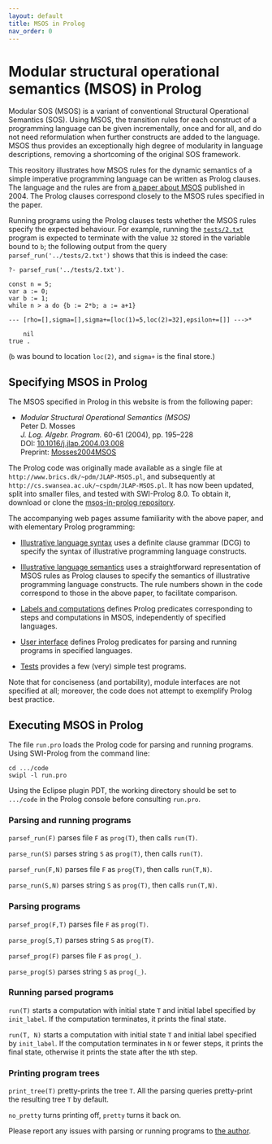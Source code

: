 ```yaml
---
layout: default
title: MSOS in Prolog
nav_order: 0
---
```


# Modular structural operational semantics (MSOS) in Prolog

Modular SOS (MSOS) is a variant of conventional Structural Operational Semantics
(SOS). Using MSOS, the transition rules for each construct of a programming
language can be given incrementally, once and for all, and do not need
reformulation when further constructs are added to the language.
MSOS thus provides an exceptionally high degree of modularity in language
descriptions, removing a shortcoming of the original SOS framework.

This reository illustrates how MSOS rules for the dynamic semantics of a
simple imperative programming language can be written as Prolog clauses. The
language and the rules are from [a paper about MSOS] published in 2004.
The Prolog clauses correspond closely to the MSOS rules specified in the paper.

Running programs using the Prolog clauses tests whether the MSOS rules specify
the expected behaviour. For example, running the [`tests/2.txt`] program is
expected to terminate with the value `32` stored in the variable bound to `b`;
the following output from the query `parsef_run('../tests/2.txt')` shows that
this is indeed the case:
```
?- parsef_run('../tests/2.txt').

const n = 5;
var a := 0;
var b := 1;
while n > a do {b := 2*b; a := a+1}

--- [rho=[],sigma=[],sigma+=[loc(1)=5,loc(2)=32],epsilon+=[]] --->*

    nil
true .
```
(`b` was bound to location `loc(2)`, and `sigma+` is the final store.)

## Specifying MSOS in Prolog

The MSOS specified in Prolog in this website is from the following paper:

- *Modular Structural Operational Semantics (MSOS)*  
  Peter D. Mosses  
  *J. Log. Algebr. Program.* 60-61 (2004), pp. 195–228  
  DOI: [10.1016/j.jlap.2004.03.008](https://doi.org/10.1016/j.jlap.2004.03.008)   
  Preprint: [Mosses2004MSOS](https://pdmosses.github.io/papers/Mosses2004MSOS/)

The Prolog code was originally made available as a single file at 
`http://www.brics.dk/~pdm/JLAP-MSOS.pl`, and subsequently at 
`http://cs.swansea.ac.uk/~cspdm/JLAP-MSOS.pl`. It has now been updated, split
into smaller files, and tested with SWI-Prolog 8.0. To obtain it, download or
clone the [msos-in-prolog repository].

The accompanying web pages assume familiarity with the above paper, and with
elementary Prolog programming:

- [Illustrative language syntax](syntax) uses a definite clause grammar (DCG)
  to specify the syntax of illustrative programming language constructs.

- [Illustrative language semantics](semantics) uses a straightforward
  representation of MSOS rules as Prolog clauses to specify the semantics of
  illustrative programming language constructs. The rule numbers shown in the
  code correspond to those in the above paper, to facilitate comparison.

- [Labels and computations](msos) defines Prolog predicates corresponding to
  steps and computations in MSOS, independently of specified languages.

- [User interface](run) defines Prolog predicates for parsing and running
  programs in specified languages.

- [Tests](tests) provides a few (very) simple test programs.

Note that for conciseness (and portability), module interfaces are not specified
at all; moreover, the code does not attempt to exemplify Prolog best practice.

## Executing MSOS in Prolog

The file `run.pro` loads the Prolog code for parsing and running programs.
Using SWI-Prolog from the command line:
```
cd .../code
swipl -l run.pro
```
Using the Eclipse plugin PDT, the working directory should be set to `.../code`
in the Prolog console before consulting `run.pro`.

### Parsing and running programs

`parsef_run(F)` parses file `F` as `prog(T)`, then calls `run(T)`.

`parse_run(S)` parses string `S` as `prog(T)`, then calls `run(T)`.

`parsef_run(F,N)` parses file `F` as `prog(T)`, then calls `run(T,N)`.

`parse_run(S,N)` parses string `S` as `prog(T)`, then calls `run(T,N)`.

### Parsing programs

`parsef_prog(F,T)` parses file `F` as `prog(T)`.

`parse_prog(S,T)` parses string `S` as `prog(T)`.

`parsef_prog(F)` parses file `F` as `prog(_)`.

`parse_prog(S)` parses string `S` as `prog(_)`.

### Running parsed programs

`run(T)` starts a computation with initial state `T`
and initial label specified by `init_label`.
If the computation terminates, it prints the final state.

`run(T, N)` starts a computation with initial state `T`
and initial label specified by `init_label`.
If the computation terminates in `N` or fewer steps,
it prints the final state, otherwise it prints the
state after the `N`th step.

### Printing program trees

`print_tree(T)` pretty-prints the tree `T`.
All the parsing queries pretty-print the resulting tree `T` by default.

`no_pretty` turns printing off, `pretty` turns it back on.


Please report any issues with parsing or running programs to
[the author](mailto:p.d.mosses@swansea.ac.uk).

[msos-in-prolog repository]: https://github.com/pdmosses/msos-in-prolog

[`run.pro`]: https://github.com/pdmosses/msos-in-prolog/blob/master/code/run.pro

[`tests/2.txt`]: https://github.com/pdmosses/msos-in-prolog/blob/master/tests/2.txt

[a paper about MSOS]: https://pdmosses.github.io/papers/Mosses2004MSOS/
